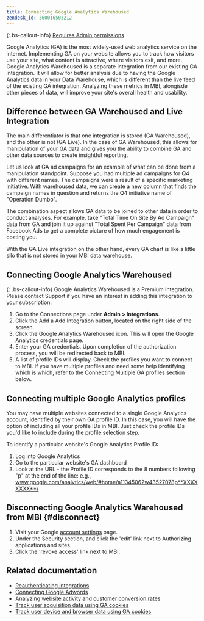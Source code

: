 ```yaml
---
title: Connecting Google Analytics Warehoused
zendesk_id: 360016503212
---
```


{:.bs-callout-info}
[Requires Admin permissions](../../administrator/user-management/user-management.md)

Google Analytics (GA) is the most widely-used web analytics service on the internet. Implementing GA on your website allows you to track how visitors use your site, what content is attractive, where visitors exit, and more. Google Analytics Warehoused is a separate integration from our existing GA integration. It will allow for better analysis due to having the Google Analytics data in your Data Warehouse, which is different than the live feed of the existing GA integration. Analyzing these metrics in MBI, alongisde other pieces of data, will improve your site's overall health and usability.

## Difference between GA Warehoused and Live Integration

The main differentiator is that one integration is stored (GA Warehoused), and the other is not (GA Live). In the case of GA Warehoused, this allows for manipulation of your GA data and gives you the ability to combine GA and other data sources to create insightful reporting.

Let us look at GA ad campaigns for an example of what can be done from a manipulation standpoint. Suppose you had multiple ad campaigns for Q4 with different names. The campaigns were a result of a specific marketing initiative. With warehoused data, we can create a new column that finds the campaign names in question and returns the Q4 initiative name of "Operation Dumbo".

The combination aspect allows GA data to be joined to other data in order to conduct analyses. For example, take "Total Time On Site By Ad Campaign" data from GA and join it up against "Total Spent Per Campaign" data from Facebook Ads to get a complete picture of how much engagement is costing you.

With the GA Live integration on the other hand, every GA chart is like a little silo that is not stored in your MBI data warehouse.

## Connecting Google Analytics Warehoused

{: .bs-callout-info}
Google Analytics Warehoused is a Premium Integration. Please contact Support if you have an interest in adding this integration to your subscription.

1. Go to the Connections page under **Admin > Integrations**.
1. Click the Add a Add Integration button, located on the right side of the screen.
1. Click the Google Analytics Warehoused icon. This will open the Google Analytics credentials page.
1. Enter your GA credentials. Upon completion of the authorization process, you will be redirected back to MBI.
1. A list of profile IDs will display. Check the profiles you want to connect to MBI. If you have multiple profiles and need some help identifying which is which, refer to the Connecting Multiple GA profiles section below.

## Connecting multiple Google Analytics profiles

You may have multiple websites connected to a single Google Analytics account, identified by their own GA profile ID. In this case, you will have the option of including all your profile IDs in MBI. Just check the profile IDs you'd like to include during the profile selection step.

To identify a particular website's Google Analytics Profile ID:

1. Log into Google Analytics
1. Go to the particular website's GA dashboard
1. Look at the URL - the Profile ID corresponds to the 8 numbers following "p" at the end of the line: e.g., www.google.com/analytics/web/#home/a11345062w43527078p**XXXXXXXX**/

## Disconnecting Google Analytics Warehoused from MBI {#disconnect}

1. Visit your Google [account settings](https://www.google.com/accounts/) page.
1. Under the Security section,  and click the 'edit' link next to Authorizing applications and sites.
1. Click the 'revoke access' link next to MBI.

## Related documentation

* [Reauthenticating integrations](https://support.magento.com/hc/en-us/articles/360016733151)
* [Connecting Google Adwords](../data-analyst/importing-data/integrations/google-adwords.md)
* [Analyzing website activity and customer conversion rates](../data-analyst/analysis/web-act-cust-conversion.md)
* [Track user acquisition data using GA cookies](../data-analyst/analysis/google-track-user-acq.md)
* [Track user device and browser data using GA cookies](https://support.magento.com/hc/en-us/articles/360016732911)

